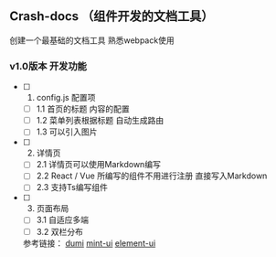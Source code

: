 ## Crash-docs （组件开发的文档工具）
创建一个最基础的文档工具 熟悉webpack使用

### v1.0版本 开发功能
- [ ] 1. config.js 配置项
  - [ ] 1.1 首页的标题 内容的配置 
  - [ ] 1.2 菜单列表根据标题 自动生成路由
  - [ ] 1.3 可以引入图片
- [ ] 2. 详情页
  - [ ] 2.1 详情页可以使用Markdown编写
  - [ ] 2.2 React / Vue 所编写的组件不用进行注册 直接写入Markdown
  - [ ] 2.3 支持Ts编写组件
- [ ] 3. 页面布局 
  - [ ] 3.1 自适应多端 
  - [ ] 3.2 双栏分布 
  
  参考链接：
  [dumi](https://d.umijs.org/zh-CN)
  [mint-ui](https://github.com/ElemeFE/mint-ui)
  [element-ui](https://github.com/ElemeFE/element)
